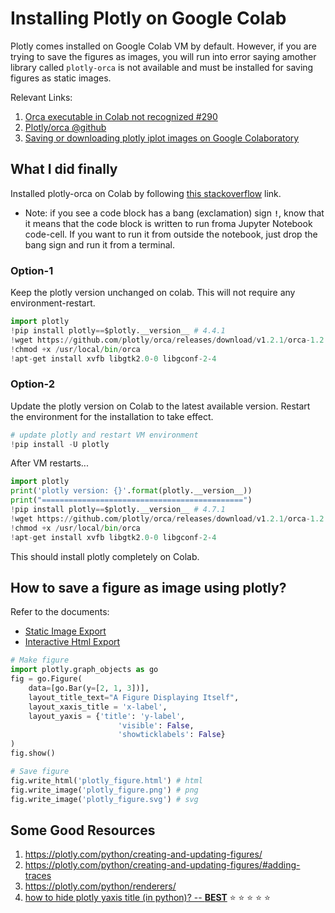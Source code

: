 # Installing Plotly on Google Colab

Plotly comes installed on Google Colab VM by default. However, if you are trying to save the figures as images, 
you will run into error saying amother library called `plotly-orca` is not available and must be installed for 
saving figures as static images. 

Relevant Links:  

1. [Orca executable in Colab not recognized #290](https://github.com/plotly/orca/issues/290)
1. [Plotly/orca @github](https://github.com/plotly/orca)
1. [Saving or downloading plotly iplot images on Google Colaboratory][#stachoverflow]


[#stachoverflow]: https://stackoverflow.com/questions/57262385/saving-or-downloading-plotly-iplot-images-on-google-colaboratory/57272111#57272111

## What I did finally

Installed plotly-orca on Colab by following [this stackoverflow][#stachoverflow] link.

- Note: if you see a code block has a bang (exclamation) sign **`!`**, know that it means 
        that the code block is written to run froma Jupyter Notebook code-cell. If you want 
        to run it from outside the notebook, just drop the bang sign and run it from a terminal.

### Option-1

Keep the plotly version unchanged on colab. This will not require any environment-restart.

```python
import plotly
!pip install plotly==$plotly.__version__ # 4.4.1
!wget https://github.com/plotly/orca/releases/download/v1.2.1/orca-1.2.1-x86_64.AppImage -O /usr/local/bin/orca
!chmod +x /usr/local/bin/orca
!apt-get install xvfb libgtk2.0-0 libgconf-2-4
```

### Option-2

Update the plotly version on Colab to the latest available version. Restart the environment for the installation to take effect.

```python
# update plotly and restart VM environment
!pip install -U plotly
```

After VM restarts...

```python
import plotly
print('plotly version: {}'.format(plotly.__version__))
print("=============================================")
!pip install plotly==$plotly.__version__ # 4.7.1
!wget https://github.com/plotly/orca/releases/download/v1.2.1/orca-1.2.1-x86_64.AppImage -O /usr/local/bin/orca
!chmod +x /usr/local/bin/orca
!apt-get install xvfb libgtk2.0-0 libgconf-2-4
```

This should install plotly completely on Colab.

## How to save a figure as image using plotly?

Refer to the documents: 

+ [Static Image Export][#static-image-import]
+ [Interactive Html Export][#interactive-html-export]

[#static-image-import]: https://plotly.com/python/static-image-export/
[#interactive-html-export]: https://plotly.com/python/interactive-html-export/

```python
# Make figure
import plotly.graph_objects as go
fig = go.Figure(
    data=[go.Bar(y=[2, 1, 3])],
    layout_title_text="A Figure Displaying Itself", 
    layout_xaxis_title = 'x-label', 
    layout_yaxis = {'title': 'y-label', 
                        'visible': False, 
                        'showticklabels': False}
)
fig.show()

# Save figure
fig.write_html('plotly_figure.html') # html
fig.write_image('plotly_figure.png') # png
fig.write_image('plotly_figure.svg') # svg
```

## Some Good Resources

1. https://plotly.com/python/creating-and-updating-figures/
1. https://plotly.com/python/creating-and-updating-figures/#adding-traces
1. https://plotly.com/python/renderers/
1. [how to hide plotly yaxis title (in python)? -- **BEST**][#stackoverflow-plotly-hide-yaxis] :star: :star: :star: :star: :star:

[#stackoverflow-plotly-hide-yaxis]: https://stackoverflow.com/questions/61693014/how-to-hide-plotly-yaxis-title-in-python/61693190#61693190
